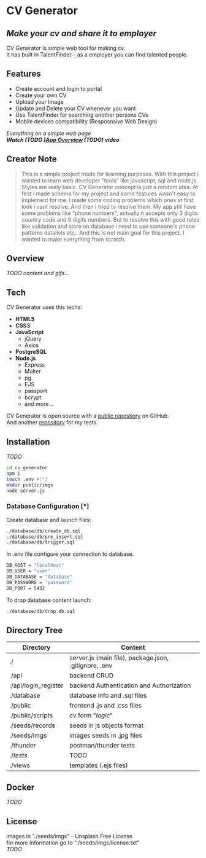 # CV Generator

## _Make your cv and share it to employer_

CV Generator is simple web tool for making cv. <br />
It has built in TalentFinder - as a employer you can find talented people.

## Features

- Create account and login to portal
- Create your own CV
- Upload your Image
- Update and Delete your CV whenever you want
- Use TalentFinder for searching another persons CVs
- Mobile devices compatibility (Resposnsive Web Design)

_Everything on a simple web page_ <br />
_**Watch (TODO )[App Overview][overwiev] (TODO) video**_

## Creator Note

> This is a simple project made for learning purposes.
> With this project i wanted to learn web developer
> "tools" like javascript, sql and node.js.
> Styles are realy basic.
> CV Generator concept is just a random idea.
> At first i made schema for my project and some
> features wasn't easy to implement for me.
> I made some coding problems which ones at first look i cant resolve.
> And then i tried to resolve them.
> My app still have some problems like "phone numbers", actually
> it accepts only 3 digits country code and 9 digits numbers.
> But to resolve this with good rules like validation and store
> on database i need to use someone's phone patterns datalists etc..
> And this is not main goal for this project.
> I wanted to make everything from scratch.

## Overview

_TODO content and gifs..._

## Tech

CV Generator uses this techs:

- **HTML5**
- **CSS3**
- **JavaScript**
  - jQuery
  - Axios
- **PostgreSQL**
- **Node.js**
  - Express
  - Multer
  - pg
  - EJS
  - passport
  - bcrypt
  - and more ..

CV Generator is open source with a [public repository][repo] on GitHub. <br />
And another [repository][repo_test] for my tests.

## Installation

_TODO_

```sh
cd cv_generator
npm i
touch .env #[*]
mkdir public/imgs
node server.js
```

### Database Configuration [*]

Create database and launch files:

```sh
./database/db/create_db.sql
./database/db/pre_insert.sql
./database/db/trigger.sql
```

In .env file configure your connection to database.

```sh
DB_HOST = "localhost"
DB_USER = "user"
DB_DATABASE = "database"
DB_PASSWORD = 'password'
DB_PORT = 5432
```

To drop database content launch:

```sh
./database/db/drop_db.sql
```

## Directory Tree

| Directory            | Content                                               |
| -------------------- | ----------------------------------------------------- |
| ./                   | server.js (main file), package.json, .gitignore, .env |
| ./api                | backend CRUD                                          |
| ./api/login_register | backend Authentication and Authorization              |
| ./database           | database info and .sql files                          |
| ./public             | frontend .js and .css files                           |
| ./public/scripts     | cv form "_logic_"                                     |
| ./seeds/records      | seeds in js objects format                            |
| ./seeds/imgs         | images seeds in .jpg files                            |
| ./thunder            | postman/thunder tests                                 |
| ./_tests_            | TODO                                                  |
| ./views              | templates (.ejs files)                                |

## Docker

_TODO_

## License

images in "./seeds/imgs" - Unsplash Free License <br>
for more information go to "./seeds/imgs/license.txt" <br>
_TODO_

[repo]: https://github.com/MgK720/CV_generator
[repo_test]: https://github.com/MgK720/CV_generator_backend_test
[overwiev]: youtube.com
